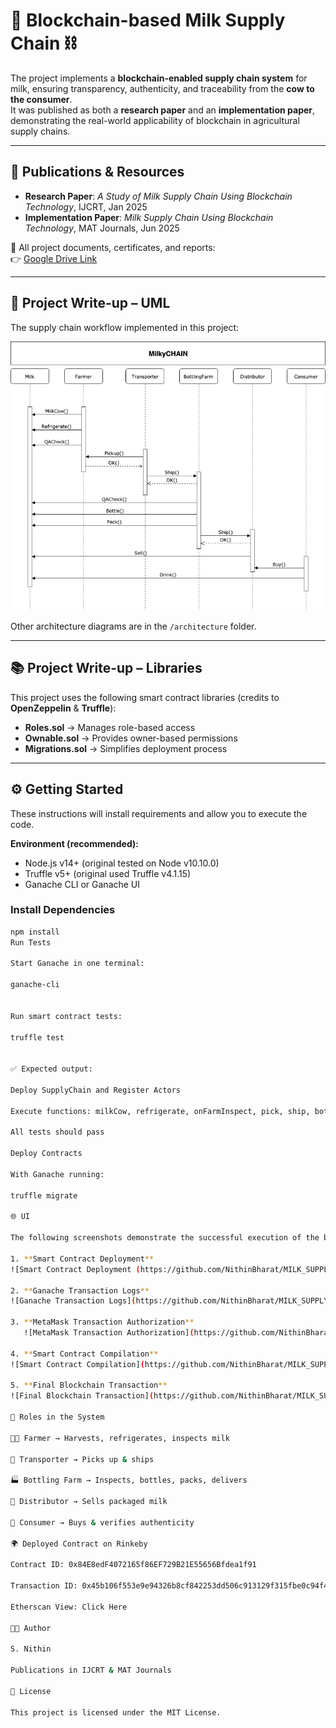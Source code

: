 # 🥛 Blockchain-based Milk Supply Chain ⛓️

The project implements a **blockchain-enabled supply chain system** for milk, ensuring transparency, authenticity, and traceability from the **cow to the consumer**.  
It was published as both a **research paper** and an **implementation paper**, demonstrating the real-world applicability of blockchain in agricultural supply chains.

---

## 📑 Publications & Resources
- **Research Paper**: *A Study of Milk Supply Chain Using Blockchain Technology*, IJCRT, Jan 2025  
- **Implementation Paper**: *Milk Supply Chain Using Blockchain Technology*, MAT Journals, Jun 2025  

📂 All project documents, certificates, and reports:  
👉 [Google Drive Link](https://drive.google.com/drive/folders/1YkcJH4HGull5lm_LbcP_VZj3QXKY8M-6?usp=drive_link)

---

## 📌 Project Write-up – UML
The supply chain workflow implemented in this project:  

![Sequence Diagram](architecture/UdacityMilkyCHAIN_Sequence_Diagram.png)  

Other architecture diagrams are in the `/architecture` folder.

---

## 📚 Project Write-up – Libraries
This project uses the following smart contract libraries (credits to **OpenZeppelin** & **Truffle**):
- **Roles.sol** → Manages role-based access  
- **Ownable.sol** → Provides owner-based permissions  
- **Migrations.sol** → Simplifies deployment process  

---

## ⚙️ Getting Started
These instructions will install requirements and allow you to execute the code.

**Environment (recommended):**
- Node.js v14+ (original tested on Node v10.10.0)  
- Truffle v5+ (original used Truffle v4.1.15)  
- Ganache CLI or Ganache UI  

### Install Dependencies
```bash
npm install
Run Tests

Start Ganache in one terminal:

ganache-cli


Run smart contract tests:

truffle test


✅ Expected output:

Deploy SupplyChain and Register Actors

Execute functions: milkCow, refrigerate, onFarmInspect, pick, ship, bottle, pack, delivery, sellItem, buy, consumer

All tests should pass

Deploy Contracts

With Ganache running:

truffle migrate

🌐 UI

The following screenshots demonstrate the successful execution of the blockchain-based milk supply chain system:

1. **Smart Contract Deployment**  
![Smart Contract Deployment (https://github.com/NithinBharat/MILK_SUPPLY_CHAIN_USING_BLOCKCHAIN/blob/main/images/smart_contract_deployment.png?raw=true)

2. **Ganache Transaction Logs**  
![Ganache Transaction Logs](https://github.com/NithinBharat/MILK_SUPPLY_CHAIN_USING_BLOCKCHAIN/blob/main/images/ganache_transaction_logs.png?raw=true)

3. **MetaMask Transaction Authorization**  
   ![MetaMask Transaction Authorization](https://github.com/NithinBharat/MILK_SUPPLY_CHAIN_USING_BLOCKCHAIN/blob/main/images/metamask_transaction_authorization.png?raw=true)

4. **Smart Contract Compilation**  
![Smart Contract Compilation](https://github.com/NithinBharat/MILK_SUPPLY_CHAIN_USING_BLOCKCHAIN/blob/main/images/smart_contract_compilation.png?raw=true)

5. **Final Blockchain Transaction**  
![Final Blockchain Transaction](https://github.com/NithinBharat/MILK_SUPPLY_CHAIN_USING_BLOCKCHAIN/blob/main/images/final_blockchain_transaction.png?raw=true)

🔑 Roles in the System

👨‍🌾 Farmer → Harvests, refrigerates, inspects milk

🚚 Transporter → Picks up & ships

🏭 Bottling Farm → Inspects, bottles, packs, delivers

🏪 Distributor → Sells packaged milk

🛒 Consumer → Buys & verifies authenticity

🌍 Deployed Contract on Rinkeby

Contract ID: 0x84E8edF4072165f86EF729B21E55656Bfdea1f91

Transaction ID: 0x45b106f553e9e94326b8cf842253dd506c913129f315fbe0c94f45be65d0af82

Etherscan View: Click Here

👨‍💻 Author

S. Nithin

Publications in IJCRT & MAT Journals

📜 License

This project is licensed under the MIT License.




